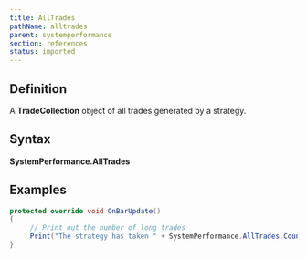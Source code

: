 ```yaml
---
title: AllTrades
pathName: alltrades
parent: systemperformance
section: references
status: imported
---
```


## Definition

A **TradeCollection** object of all trades generated by a strategy.

## Syntax

**SystemPerformance.AllTrades**

## Examples

```csharp
protected override void OnBarUpdate()
{
     // Print out the number of long trades
     Print("The strategy has taken " + SystemPerformance.AllTrades.Count + " trades.");
}
```
